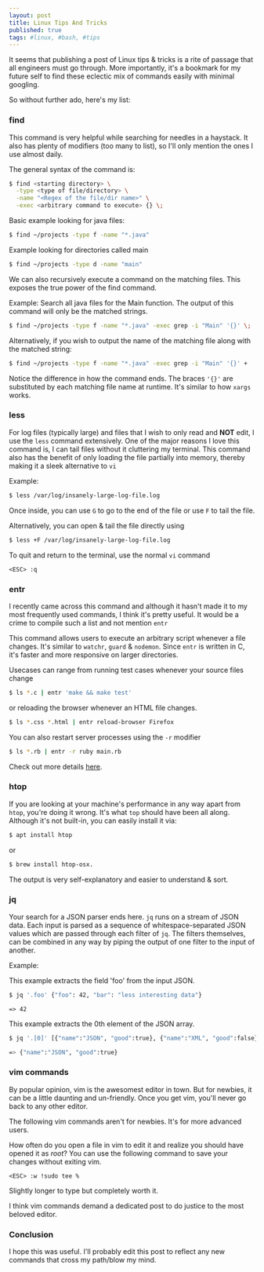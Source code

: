 ```yaml
---
layout: post
title: Linux Tips And Tricks
published: true
tags: #linux, #bash, #tips
---
```



It seems that publishing a post of Linux tips & tricks is a rite of passage that all engineers must go through. More importantly, it's a bookmark for my future self to find these eclectic mix of commands easily with minimal googling.

So without further ado, here's my list:

### find  
This command is very helpful while searching for needles in a haystack. It also has plenty of modifiers (too many to list), so I'll only mention the ones I use almost daily.

The general syntax of the command is:

```bash
$ find <starting directory> \
  -type <type of file/directory> \
  -name "<Regex of the file/dir name>" \
  -exec <arbitrary command to execute> {} \;
```

Basic example looking for java files:

```bash
$ find ~/projects -type f -name "*.java"
```

Example looking for directories called main
```bash
$ find ~/projects -type d -name "main"
```

We can also recursively execute a command on the matching files. This exposes the true power of the find command.

Example: Search all java files for the Main function. The output of this command will only be the matched strings.

```bash
$ find ~/projects -type f -name "*.java" -exec grep -i "Main" '{}' \;
```

Alternatively, if you wish to output the name of the matching file along with the matched string:

```bash
$ find ~/projects -type f -name "*.java" -exec grep -i "Main" '{}' +
```

Notice the difference in how the command ends. The braces `'{}'` are substituted by each matching file name at runtime. It's similar to how `xargs` works.

### less
For log files (typically large) and files that I wish to only read and
**NOT** edit, I use the `less` command extensively. One of the major
reasons I love this command is, I can tail files without it
cluttering my terminal. This command also has the benefit of only
loading the file partially into memory, thereby making it a sleek
alternative to `vi`

Example:
```bash
$ less /var/log/insanely-large-log-file.log
```

Once inside, you can use `G` to go to the end of the file or use `F` to tail the file.

Alternatively, you can open & tail the file directly using

```bash
$ less +F /var/log/insanely-large-log-file.log
```

To quit and return to the terminal, use the normal `vi` command

```vim
<ESC> :q
```

### entr

I recently came across this command and although it hasn't made it to my most frequently used commands, I think it's pretty useful. It would be a crime to compile such a list and not mention `entr`

This command allows users to execute an arbitrary script whenever a file changes. It's similar to `watchr`, `guard` & `nodemon`. Since `entr` is written in C, it's faster and more responsive on larger directories.

Usecases can range from running test cases whenever your source files change

```bash
$ ls *.c | entr 'make && make test'
```
or reloading the browser whenever an HTML file changes.
```bash
$ ls *.css *.html | entr reload-browser Firefox
```

You can also restart server processes using the `-r` modifier

```bash
$ ls *.rb | entr -r ruby main.rb
```

Check out more details [here](http://www.entrproject.org/).

### htop   
If you are looking at your machine's performance in any way apart from
`htop`, you're doing it wrong. It's what `top` should have been all along. Although it's not built-in, you can easily install it via:

```bash
$ apt install htop
```

or

```bash
$ brew install htop-osx.
```

The output is very self-explanatory and easier to understand & sort.

### jq
Your search for a JSON parser ends here. `jq` runs on a stream of JSON data. Each input is parsed as a sequence of whitespace-separated JSON values which are passed through each filter of `jq`. The filters themselves, can be combined in any way by piping the output of one filter to the input of another.

Example:

This example extracts the field 'foo' from the input JSON.

```bash
$ jq '.foo' {"foo": 42, "bar": "less interesting data"}
```

```
=> 42
```

This example extracts the 0th element of the JSON array.

```bash
$ jq '.[0]' [{"name":"JSON", "good":true}, {"name":"XML", "good":false}]
```

```bash
=> {"name":"JSON", "good":true}
```

### vim commands
By popular opinion, vim is the awesomest editor in town. But for newbies, it can be a little daunting and un-friendly. Once you get vim, you'll never go back to any other editor.

The following vim commands aren't for newbies. It's for more advanced users.

How often do you open a file in vim to edit it and realize you should have opened it as *root*? You can use the following command to save your changes without exiting vim.

```vim
<ESC> :w !sudo tee %
```

Slightly longer to type but completely worth it.

I think vim commands demand a dedicated post to do justice to the most beloved editor.

### Conclusion

I hope this was useful. I'll probably edit this post to reflect any new commands that cross my path/blow my mind.
